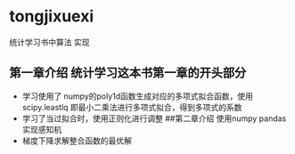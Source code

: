 # tongjixuexi
统计学习书中算法  实现
## 第一章介绍  统计学习这本书第一章的开头部分
  - 学习使用了   numpy的poly1d函数生成对应的多项式拟合函数，使用scipy.leastlq 即最小二乘法进行多项式拟合，得到多项式的系数
  - 学习了当过拟合时，使用正则化进行调整
##第二章介绍  使用numpy  pandas实现感知机
  - 梯度下降求解整合函数的最优解
